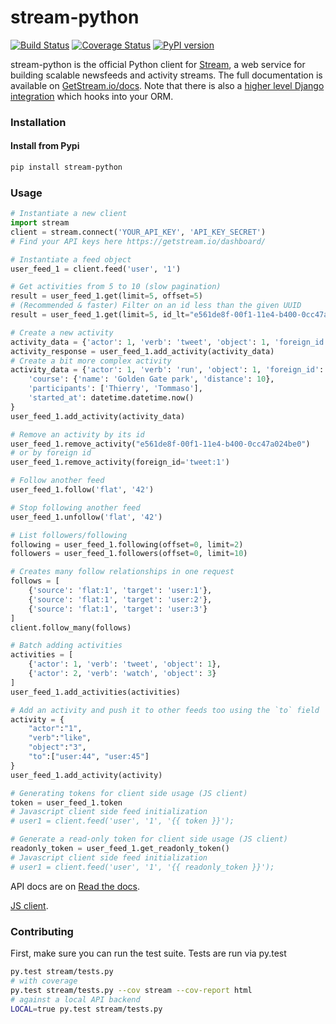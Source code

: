 stream-python
=============

[![Build Status](https://travis-ci.org/GetStream/stream-python.svg?branch=master)](https://travis-ci.org/GetStream/stream-python) [![Coverage Status](https://coveralls.io/repos/tschellenbach/stream-python/badge.png?branch=master)](https://coveralls.io/r/tschellenbach/stream-python?branch=master) [![PyPI version](https://badge.fury.io/py/stream-python.svg)](http://badge.fury.io/py/stream-python)

stream-python is the official Python client for [Stream](https://getstream.io/), a web service for building scalable newsfeeds and activity streams. 
The full documentation is available on [GetStream.io/docs](http://getstream.io/docs/). Note that there is also a [higher level Django integration](https://github.com/getstream/stream-django) which hooks into your ORM.

### Installation

#### Install from Pypi


```bash
pip install stream-python
```

### Usage

```python
# Instantiate a new client
import stream
client = stream.connect('YOUR_API_KEY', 'API_KEY_SECRET')
# Find your API keys here https://getstream.io/dashboard/

# Instantiate a feed object
user_feed_1 = client.feed('user', '1')

# Get activities from 5 to 10 (slow pagination)
result = user_feed_1.get(limit=5, offset=5)
# (Recommended & faster) Filter on an id less than the given UUID
result = user_feed_1.get(limit=5, id_lt="e561de8f-00f1-11e4-b400-0cc47a024be0")

# Create a new activity
activity_data = {'actor': 1, 'verb': 'tweet', 'object': 1, 'foreign_id': 'tweet:1'}
activity_response = user_feed_1.add_activity(activity_data)
# Create a bit more complex activity
activity_data = {'actor': 1, 'verb': 'run', 'object': 1, 'foreign_id': 'run:1', 
	'course': {'name': 'Golden Gate park', 'distance': 10},
	'participants': ['Thierry', 'Tommaso'],
	'started_at': datetime.datetime.now()
}
user_feed_1.add_activity(activity_data)

# Remove an activity by its id
user_feed_1.remove_activity("e561de8f-00f1-11e4-b400-0cc47a024be0")
# or by foreign id
user_feed_1.remove_activity(foreign_id='tweet:1')

# Follow another feed
user_feed_1.follow('flat', '42')

# Stop following another feed
user_feed_1.unfollow('flat', '42')

# List followers/following
following = user_feed_1.following(offset=0, limit=2)
followers = user_feed_1.followers(offset=0, limit=10)

# Creates many follow relationships in one request
follows = [
    {'source': 'flat:1', 'target': 'user:1'},
    {'source': 'flat:1', 'target': 'user:2'},
    {'source': 'flat:1', 'target': 'user:3'}
]
client.follow_many(follows)

# Batch adding activities
activities = [
	{'actor': 1, 'verb': 'tweet', 'object': 1},
	{'actor': 2, 'verb': 'watch', 'object': 3}
]
user_feed_1.add_activities(activities)

# Add an activity and push it to other feeds too using the `to` field
activity = {
    "actor":"1",
    "verb":"like",
    "object":"3",
    "to":["user:44", "user:45"]
}
user_feed_1.add_activity(activity)

# Generating tokens for client side usage (JS client)
token = user_feed_1.token
# Javascript client side feed initialization
# user1 = client.feed('user', '1', '{{ token }}');

# Generate a read-only token for client side usage (JS client)
readonly_token = user_feed_1.get_readonly_token()
# Javascript client side feed initialization
# user1 = client.feed('user', '1', '{{ readonly_token }}');
```



API docs are on [Read the
docs](http://stream-python.readthedocs.org/en/latest/).


[JS client](http://github.com/getstream/stream-js).

### Contributing

First, make sure you can run the test suite. Tests are run via py.test

```bash
py.test stream/tests.py
# with coverage
py.test stream/tests.py --cov stream --cov-report html
# against a local API backend
LOCAL=true py.test stream/tests.py
```
